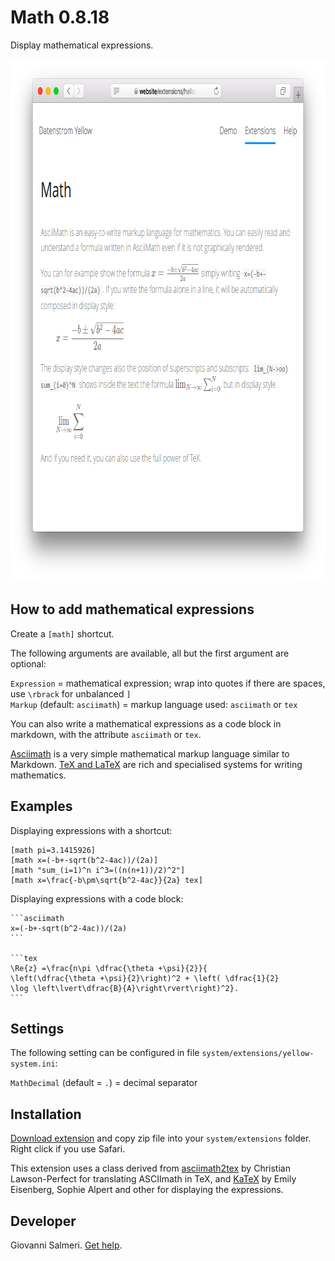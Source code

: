Math 0.8.18
===========
Display mathematical expressions.

<p align="center"><img src="math-screenshot.png?raw=true" width="795" height="836" alt="Screenshot"></p>

## How to add mathematical expressions

Create a `[math]` shortcut.

The following arguments are available, all but the first argument are optional:

`Expression` = mathematical expression; wrap into quotes if there are spaces, use `\rbrack` for unbalanced `]`  
`Markup` (default: `asciimath`) = markup language used: `asciimath` or `tex`  

You can also write a mathematical expressions as a code block in markdown, with the attribute `asciimath` or `tex`.

[Asciimath](http://asciimath.org/) is a very simple mathematical markup language similar to Markdown. [TeX and LaTeX](https://en.wikibooks.org/wiki/LaTeX/Mathematics) are rich and specialised systems for writing mathematics.

## Examples

Displaying expressions with a shortcut:

    [math pi=3.1415926]
    [math x=(-b+-sqrt(b^2-4ac))/(2a)]
    [math "sum_(i=1)^n i^3=((n(n+1))/2)^2"]
    [math x=\frac{-b\pm\sqrt{b^2-4ac}}{2a} tex]

Displaying expressions with a code block:

    ```asciimath
    x=(-b+-sqrt(b^2-4ac))/(2a)
    ```

    ```tex
    \Re{z} =\frac{n\pi \dfrac{\theta +\psi}{2}}{
    \left(\dfrac{\theta +\psi}{2}\right)^2 + \left( \dfrac{1}{2}
    \log \left\lvert\dfrac{B}{A}\right\rvert\right)^2}.
    ```

## Settings

The following setting can be configured in file `system/extensions/yellow-system.ini`:

`MathDecimal` (default = `.`) = decimal separator  

## Installation

[Download extension](https://github.com/GiovanniSalmeri/yellow-math/archive/master.zip) and copy zip file into your `system/extensions` folder. Right click if you use Safari.

This extension uses a class derived from [asciimath2tex](https://github.com/christianp/asciimath2tex) by Christian Lawson-Perfect for translating ASCIImath in TeX, and [KaTeX](https://katex.org/) by Emily Eisenberg, Sophie Alpert and other for displaying the expressions.

## Developer

Giovanni Salmeri. [Get help](https://github.com/GiovanniSalmeri/yellow-table/issues).
